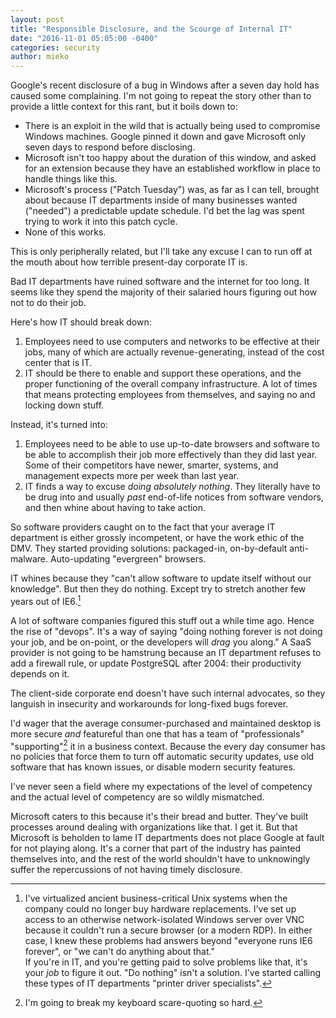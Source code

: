 ```yaml
---
layout: post
title: "Responsible Disclosure, and the Scourge of Internal IT"
date: "2016-11-01 05:05:00 -0400"
categories: security
author: mieko
---
```


Google's recent disclosure of a bug in Windows after a seven day hold has caused some complaining.
I'm not going to repeat the story other than to provide a little context for this rant, but it
boils down to:

  * There is an exploit in the wild that is actually being used to compromise Windows machines.
    Google pinned it down and gave Microsoft only seven days to respond before disclosing.
  * Microsoft isn't too happy about the duration of this window, and asked for an extension
    because they have an established workflow in place to handle things like this.
  * Microsoft's process ("Patch Tuesday") was, as far as I can tell, brought about because IT
    departments inside of many businesses wanted ("needed") a predictable update schedule.  I'd
    bet the lag was spent trying to work it into this patch cycle.
  * None of this  works.

This is only peripherally related, but I'll take any excuse I can to run off at the mouth about
how terrible present-day corporate IT is.

Bad IT departments have ruined software and the internet for too long.  It seems like they spend
the majority of their salaried hours figuring out how not to do their job.

Here's how IT should break down:

  1. Employees need to use computers and networks to be effective at their jobs, many of which are
     actually revenue-generating, instead of the cost center that is IT.
  2. IT should be there to enable and support these operations, and the proper functioning of the
     overall company infrastructure.  A lot of times that means protecting employees from
     themselves, and saying no and locking down stuff.

Instead, it's turned into:

  1. Employees need to be able to use up-to-date browsers and software to be able to accomplish
     their job more effectively than they did last year.  Some of their competitors have newer,
     smarter, systems, and management expects more per week than last year.
  2. IT finds a way to excuse *doing absolutely nothing*.  They literally have to be drug into and
     usually *past* end-of-life notices from software vendors, and then whine about having to take
     action.

So software providers caught on to the fact that your average IT department is either grossly
incompetent, or have the work ethic of the DMV.  They started providing solutions: packaged-in,
on-by-default anti-malware.  Auto-updating "evergreen" browsers.  

IT whines because they "can't allow software to update itself without our knowledge".  But then
they do nothing.  Except try to stretch another few years out of IE6.[^upgrade]

[^upgrade]:
    I've virtualized ancient business-critical Unix systems when the company could no longer buy
    hardware replacements.  I've set up access to an otherwise network-isolated Windows server over
    VNC because it couldn't run a secure browser (or a modern RDP).  In either case, I knew these
    problems had answers beyond "everyone runs IE6 forever", or "we can't do anything about that."  
    If you're in IT, and you're getting paid to solve problems like that, it's your *job* to figure
    it out.  "Do nothing" isn't a solution.  I've started calling these types of IT departments
    "printer driver specialists".

A lot of software companies figured this stuff out a while time ago.  Hence the rise of "devops".
It's a way of saying "doing nothing forever is not doing your job, and be on-point, or the
developers will *drag* you along."  A SaaS provider is not going to be hamstrung because an IT
department refuses to add a firewall rule, or update PostgreSQL after 2004: their productivity
depends on it.

The client-side corporate end doesn't have such internal advocates, so they languish in insecurity
and workarounds for long-fixed bugs forever.

I'd wager that the average consumer-purchased and maintained desktop is more secure *and*
featureful than one that has a team of "professionals" "supporting"[^scare] it in a business
context.  Because the every day consumer has no policies that force them to turn off automatic
security updates, use old software that has known issues, or disable modern security features.

[^scare]: I'm going to break my keyboard scare-quoting so hard.

I've never seen a field where my expectations of the level of competency and the actual level of
competency are so wildly mismatched.

Microsoft caters to this because it's their bread and butter.  They've built processes around
dealing with organizations like that. I get it.  But that Microsoft is beholden to lame IT
departments does not place Google at fault for not playing along.  It's a corner that part of the
industry has painted themselves into, and the rest of the world shouldn't have to unknowingly
suffer the repercussions of not having timely disclosure.
